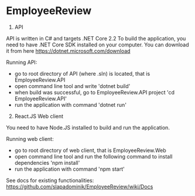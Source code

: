 # EmployeeReview

1. API

API is written in C# and targets .NET Core 2.2
To build the application, you need to have .NET Core SDK installed on your computer. You can download it from here https://dotnet.microsoft.com/download

Running API:
- go to root directory of API (where .sln) is located, that is EmployeeReview.API
- open command line tool and write 
'dotnet build'
- when build was successful, go to EmployeeReview.API project 
'cd EmployeeReview.API'
- run the application with command
'dotnet run'

2. React.JS Web client

You need to have Node.JS installed to build and run the application.

Running web client:
- go to root directory of web client, that is EmployeeReview.Web
- open command line tool and run the following command to install dependencies
'npm install'
- run the application with command
'npm start'


See docs for existing functionalities:
https://github.com/slapadominik/EmployeeReview/wiki/Docs
